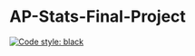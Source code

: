 # AP-Stats-Final-Project
[![Code style: black](https://img.shields.io/badge/code%20style-black-000000.svg)](https://github.com/psf/black)
